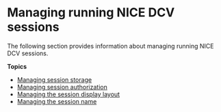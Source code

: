 # Managing running NICE DCV sessions<a name="managing-running-session"></a>

The following section provides information about managing running NICE DCV sessions\.

**Topics**
+ [Managing session storage](managing-session-storage.md)
+ [Managing session authorization](managing-session-perms.md)
+ [Managing the session display layout](managing-session-display.md)
+ [Managing the session name](managing-session-name.md)
